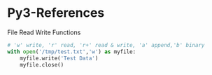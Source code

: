 # Py3-References

File Read Write Functions

```python
# 'w' write, 'r' read, 'r+' read & write, 'a' append,'b' binary
with open('/tmp/test.txt','w') as myfile:
    myfile.write('Test Data')
    myfile.close()
```

